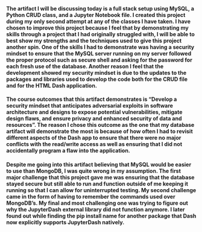 #### The artifact I will be discussing today is a full stack setup using MySQL, a Python CRUD class, and a Jupyter Notebook file. I created this project during my only second attempt at any of the classes I have taken.  I have chosen to improve this project because I feel that by demonstrating my skills through a project that I had originally struggled with, I will be able to best show my strengths and the techniques used to give this project another spin. One of the skills I had to demonstrate was having a security mindset to ensure that the MySQL server running on my server followed the proper protocol such as secure shell and asking for the password for each fresh use of the database. Another reason I feel that the development showed my security mindset is due to the updates to the packages and libraries used to develop the code both for the CRUD file and for the HTML Dash application.
#### The course outcomes that this artifact demonstrates is “Develop a security mindset that anticipates adversarial exploits in software architecture and designs to expose potential vulnerabilities, mitigate design flaws, and ensure privacy and enhanced security of data and resources”. The reason I chose this outcome as the one that my database artifact will demonstrate the most is because of how often I had to revisit different aspects of the Dash app to ensure that there were no major conflicts with the read/write access as well as ensuring that I did not accidentally program a flaw into the application. 
#### Despite me going into this artifact believing that MySQL would be easier to use than MongoDB, I was quite wrong in my assumption. The first major challenge that this project gave me was ensuring that the database stayed secure but still able to run and function outside of me keeping it running so that I can allow for uninterrupted testing. My second challenge came in the form of having to remember the commands used over MongoDB’s. My final and most challenging one was trying to figure out why the JupyterDash external library did not function anymore. I later found out while finding the pip install name for another package that Dash now explicitly supports JupyterDash natively.
